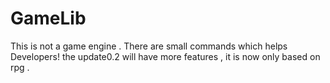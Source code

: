 # GameLib
This is not a game engine . There are small commands which helps Developers! the update0.2 will have more features , it is now only based on rpg
. 
